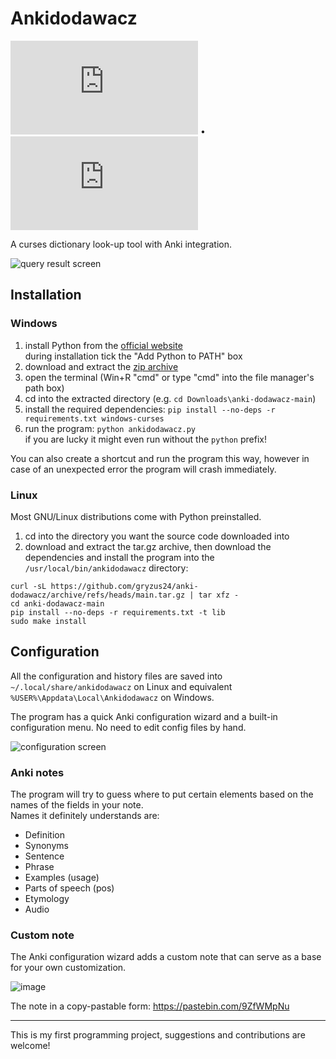 # Ankidodawacz

![Polish](https://github.com/gryzus24/anki-dodawacz/blob/main/README.pl.md) • ![English](https://github.com/gryzus24/anki-dodawacz/blob/main/README.md)

A curses dictionary look-up tool with Anki integration.<br>

![query result screen](https://user-images.githubusercontent.com/82805891/227382630-0478c14e-5c71-440a-b7c3-ec13880b45c2.png)

## Installation

### Windows

1. install Python from the [official website](https://www.python.org/downloads/)<br>
during installation tick the "Add Python to PATH" box
2. download and extract the [zip archive](https://github.com/gryzus24/anki-dodawacz/archive/refs/heads/main.zip)
3. open the terminal (Win+R "cmd" or type "cmd" into the file manager's path box)
4. cd into the extracted directory (e.g. `cd Downloads\anki-dodawacz-main`)
5. install the required dependencies: `pip install --no-deps -r requirements.txt windows-curses`
6. run the program: `python ankidodawacz.py`<br>
if you are lucky it might even run without the `python` prefix!

You can also create a shortcut and run the program this way, however in case of an unexpected error the program will crash immediately.

### Linux

Most GNU/Linux distributions come with Python preinstalled.

1. cd into the directory you want the source code downloaded into
2. download and extract the tar.gz archive, then download the dependencies and install the program into the `/usr/local/bin/ankidodawacz` directory:
```
curl -sL https://github.com/gryzus24/anki-dodawacz/archive/refs/heads/main.tar.gz | tar xfz -
cd anki-dodawacz-main
pip install --no-deps -r requirements.txt -t lib
sudo make install
```

## Configuration

All the configuration and history files are saved into `~/.local/share/ankidodawacz` on Linux and equivalent `%USER%\Appdata\Local\Ankidodawacz` on Windows.

The program has a quick Anki configuration wizard and a built-in configuration menu. No need to edit config files by hand.

![configuration screen](https://user-images.githubusercontent.com/82805891/227376645-86736f77-eabc-46fd-8186-b8dfd6423c10.png)

### Anki notes

The program will try to guess where to put certain elements based on the names of the fields in your note.<br>
Names it definitely understands are:

- Definition
- Synonyms
- Sentence
- Phrase
- Examples (usage)
- Parts of speech (pos)
- Etymology
- Audio

### Custom note

The Anki configuration wizard adds a custom note that can serve as a base for your own customization.

![image](https://user-images.githubusercontent.com/82805891/147774842-0f5d9e7e-2fca-4a0c-8f8e-ce4c6294a0b5.png)

The note in a copy-pastable form: https://pastebin.com/9ZfWMpNu

---
This is my first programming project, suggestions and contributions are welcome!
